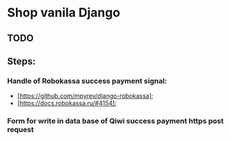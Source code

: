 # Shop vanila Django

## TODO

## Steps:

### Handle of Robokassa success payment signal:
  - [https://github.com/mpyrev/django-robokassa];
  - [https://docs.robokassa.ru/#4154];

### Form for write in data base of Qiwi success payment https post request
